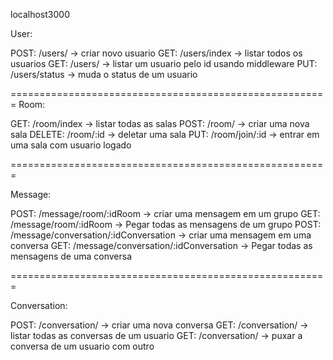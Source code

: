localhost3000

User:

POST: /users/ -> criar novo usuario
GET: /users/index -> listar todos os usuarios
GET: /users/ -> listar um usuario pelo id usando middleware
PUT: /users/status -> muda o status de um usuario

=======================================================
Room:

GET: /room/index -> listar todas as salas
POST: /room/ -> criar uma nova sala
DELETE: /room/:id -> deletar uma sala
PUT: /room/join/:id -> entrar em uma sala com usuario logado

=======================================================

Message:

POST: /message/room/:idRoom -> criar uma mensagem em um grupo
GET: /message/room/:idRoom -> Pegar todas as mensagens de um grupo
POST: /message/conversation/:idConversation -> criar uma mensagem em uma conversa
GET: /message/conversation/:idConversation -> Pegar todas as mensagens de uma conversa

=======================================================

Conversation:

POST: /conversation/ -> criar uma nova conversa
GET: /conversation/ -> listar todas as conversas de um usuario
GET: /conversation/ -> puxar a conversa de um usuario com outro
